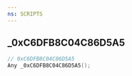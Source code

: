 ```yaml
---
ns: SCRIPTS
---
```

## _0xC6DFB8C04C86D5A5

```c
// 0xC6DFB8C04C86D5A5
Any _0xC6DFB8C04C86D5A5();
```

